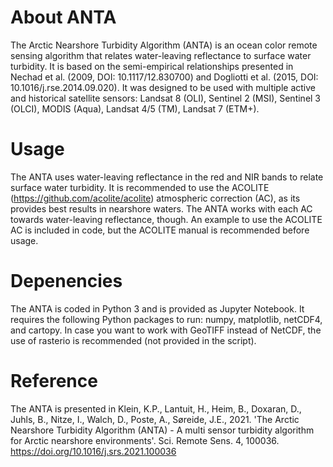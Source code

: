 # About ANTA
The Arctic Nearshore Turbidity Algorithm (ANTA) is an ocean color remote sensing algorithm that relates water-leaving reflectance to surface water turbidity. It is based on the semi-empirical relationships presented in Nechad et al. (2009, DOI: 10.1117/12.830700) and Dogliotti et al. (2015, DOI: 10.1016/j.rse.2014.09.020). It was designed to be used with multiple active and historical satellite sensors: Landsat 8 (OLI), Sentinel 2 (MSI), Sentinel 3 (OLCI), MODIS (Aqua), Landsat 4/5 (TM), Landsat 7 (ETM+).

# Usage
The ANTA uses water-leaving reflectance in the red and NIR bands to relate surface water turbidity. It is recommended to use the ACOLITE (https://github.com/acolite/acolite) atmospheric correction (AC), as its provides best results in nearshore waters. The ANTA works with each AC towards water-leaving reflectance, though. An example to use the ACOLITE AC is included in code, but the ACOLITE manual is recommended before usage.

# Depenencies
The ANTA is coded in Python 3 and is provided as Jupyter Notebook. It requires the following Python packages to run: numpy, matplotlib, netCDF4, and cartopy. In case you want to work with GeoTIFF instead of NetCDF, the use of rasterio is recommended (not provided in the script).

# Reference
The ANTA is presented in Klein, K.P., Lantuit, H., Heim, B., Doxaran, D., Juhls, B., Nitze, I., Walch, D., Poste, A., Søreide, J.E., 2021. 'The Arctic Nearshore Turbidity Algorithm (ANTA) - A multi sensor turbidity algorithm for Arctic nearshore environments'. Sci. Remote Sens. 4, 100036. https://doi.org/10.1016/j.srs.2021.100036


